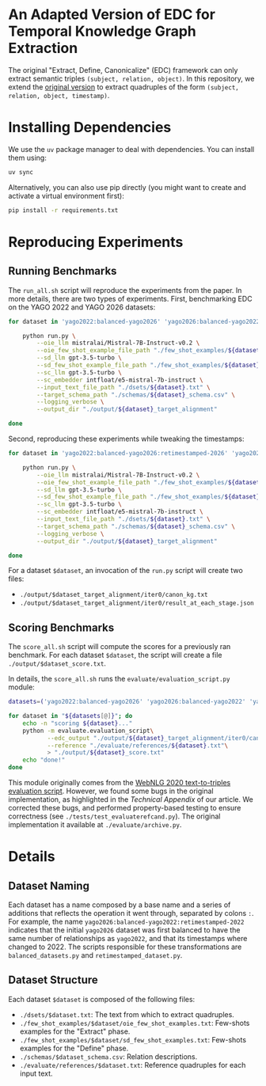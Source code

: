 # An Adapted Version of EDC for Temporal Knowledge Graph Extraction 

The original "Extract, Define, Canonicalize" (EDC) framework can only extract semantic triples `(subject, relation, object)`. In this repository, we extend the [original version](https://github.com/clear-nus/edc) to extract quadruples of the form `(subject, relation, object, timestamp)`.



# Installing Dependencies

We use the `uv` package manager to deal with dependencies. You can install them using:

```sh
uv sync
```

Alternatively, you can also use pip directly (you might want to create and activate a virtual environment first):

```sh
pip install -r requirements.txt
```



# Reproducing Experiments

## Running Benchmarks

The `run_all.sh` script will reproduce the experiments from the paper. In more details, there are two types of experiments. First, benchmarking EDC on the YAGO 2022 and YAGO 2026 datasets:

```sh
for dataset in 'yago2022:balanced-yago2026' 'yago2026:balanced-yago2022' 'yago2022_multi:balanced-yago2026_multi' 'yago2026_multi:balanced-yago2022_multi'; do

    python run.py \
        --oie_llm mistralai/Mistral-7B-Instruct-v0.2 \
        --oie_few_shot_example_file_path "./few_shot_examples/${dataset}/oie_few_shot_examples.txt" \
        --sd_llm gpt-3.5-turbo \
        --sd_few_shot_example_file_path "./few_shot_examples/${dataset}/sd_few_shot_examples.txt" \
        --sc_llm gpt-3.5-turbo \
        --sc_embedder intfloat/e5-mistral-7b-instruct \
        --input_text_file_path "./dsets/${dataset}.txt" \
        --target_schema_path "./schemas/${dataset}_schema.csv" \
        --logging_verbose \
        --output_dir "./output/${dataset}_target_alignment"

done
```

Second, reproducing these experiments while tweaking the timestamps:

```sh
for dataset in 'yago2022:balanced-yago2026:retimestamped-2026' 'yago2026:balanced-yago2022:retimestamped-2022' 'yago2022_multi:balanced-yago2026_multi:retimestamped-2026' 'yago2026_multi:balanced-yago2022_multi:retimestamped-2022'; do

    python run.py \
        --oie_llm mistralai/Mistral-7B-Instruct-v0.2 \
        --oie_few_shot_example_file_path "./few_shot_examples/${dataset}/oie_few_shot_examples.txt" \
        --sd_llm gpt-3.5-turbo \
        --sd_few_shot_example_file_path "./few_shot_examples/${dataset}/sd_few_shot_examples.txt" \
        --sc_llm gpt-3.5-turbo \
        --sc_embedder intfloat/e5-mistral-7b-instruct \
        --input_text_file_path "./dsets/${dataset}.txt" \
        --target_schema_path "./schemas/${dataset}_schema.csv" \
        --logging_verbose \
        --output_dir "./output/${dataset}_target_alignment"

done
```

For a dataset `$dataset`, an invocation of the `run.py` script will create two files:

- `./output/$dataset_target_alignment/iter0/canon_kg.txt`
- `./output/$dataset_target_alignment/iter0/result_at_each_stage.json`


## Scoring Benchmarks

The `score_all.sh` script will compute the scores for a previously ran benchmark. For each dataset `$dataset`, the script will create a file `./output/$dataset_score.txt`.

In details, the `score_all.sh` runs the `evaluate/evaluation_script.py` module:

```sh
datasets=('yago2022:balanced-yago2026' 'yago2026:balanced-yago2022' 'yago2022_multi:balanced-yago2026_multi' 'yago2026_multi:balanced-yago2022_multi' 'yago2022:balanced-yago2026:retimestamped-2026' 'yago2026:balanced-yago2022:retimestamped-2022' 'yago2022_multi:balanced-yago2026_multi:retimestamped-2026' 'yago2026_multi:balanced-yago2022_multi:retimestamped-2022')

for dataset in "${datasets[@]}"; do
    echo -n "scoring ${dataset}..."
    python -m evaluate.evaluation_script\
           --edc_output "./output/${dataset}_target_alignment/iter0/canon_kg.txt"\
           --reference "./evaluate/references/${dataset}.txt"\
           > "./output/${dataset}_score.txt"
    echo "done!"
done
```

This module originally comes from the [WebNLG 2020 text-to-triples evaluation script](https://github.com/WebNLG/WebNLG-Text-to-triples/tree/ea436d431752e7a033741bbf7b0120930847dd77). However, we found some bugs in the original implementation, as highlighted in the *Technical Appendix* of our article. We corrected these bugs, and performed property-based testing to ensure correctness (see `./tests/test_evaluaterefcand.py`). The original implementation it available at `./evaluate/archive.py`.


# Details

## Dataset Naming

Each dataset has a name composed by a base name and a series of additions that reflects the operation it went through, separated by colons `:`. For example, the name `yago2026:balanced-yago2022:retimestamped-2022` indicates that the initial `yago2026` dataset was first balanced to have the same number of relationships as `yago2022`, and that its timestamps where changed to 2022. The scripts responsible for these transformations are `balanced_datasets.py` and `retimestamped_dataset.py`.

## Dataset Structure

Each dataset `$dataset` is composed of the following files:

- `./dsets/$dataset.txt`: The text from which to extract quadruples.
- `./few_shot_examples/$dataset/oie_few_shot_examples.txt`: Few-shots examples for the "Extract" phase.
- `./few_shot_examples/$dataset/sd_few_shot_examples.txt`: Few-shots examples for the "Define" phase.
- `./schemas/$dataset_schema.csv`: Relation descriptions.
- `./evaluate/references/$dataset.txt`: Reference quadruples for each input text.
